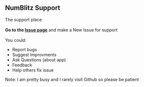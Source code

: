 ## NumBlitz Support
The support place <br>
<br>
**Go to the [Issue page](https://github.com/Tony14261/NumBlitz-Support/issues)** and make a New Issue for support<br>
<br>
You could:
- Report bugs
- Suggest Improvments
- Ask Questions (about app)
- Feedback
- Help others fix issue

Note: I am pretty busy and I rarely visit Github so please be patient
